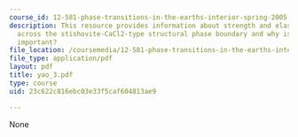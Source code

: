 ```yaml
---
course_id: 12-581-phase-transitions-in-the-earths-interior-spring-2005
description: This resource provides information about strength and elasticity of SiO2
  across the stishovite-CaCl2-type structural phase boundary and why is stishovite
  important?
file_location: /coursemedia/12-581-phase-transitions-in-the-earths-interior-spring-2005/23c622c816ebc03e33f5caf604813ae9_yao_3.pdf
file_type: application/pdf
layout: pdf
title: yao_3.pdf
type: course
uid: 23c622c816ebc03e33f5caf604813ae9

---
```

None